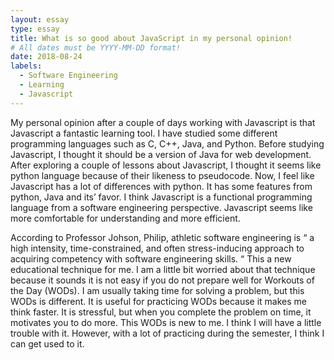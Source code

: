```yaml
---
layout: essay
type: essay
title: What is so good about JavaScript in my personal opinion!
# All dates must be YYYY-MM-DD format!
date: 2018-08-24
labels:
  - Software Engineering
  - Learning
  - Javascript 
---
```


My personal opinion after a couple of days working with Javascript is that Javascript a fantastic learning tool. I have studied some different programming languages such as C, C++, Java, and Python. Before studying Javascript, I thought it should be a version of Java for web development. After exploring a couple of lessons about Javascript, I thought it seems like python language because of their likeness to pseudocode. Now, I feel like Javascript has a lot of differences with python. It has some features from python, Java and its’ favor. I think Javascript is a functional programming language from a software engineering perspective. Javascript seems like more comfortable for understanding and more efficient.

According to Professor Johson, Philip, athletic software engineering is “ a high intensity, time-constrained, and often stress-inducing approach to acquiring competency with software engineering skills. “ This a new educational technique for me. I am a little bit worried about that technique because it sounds it is not easy if you do not prepare well for Workouts of the Day (WODs). I am usually taking time for solving a problem, but this WODs is different. It is useful for practicing WODs because it makes me think faster. It is stressful, but when you complete the problem on time, it motivates you to do more. This WODs is new to me. I think I will have a little trouble with it. However, with a lot of practicing during the semester, I think I can get used to it.

